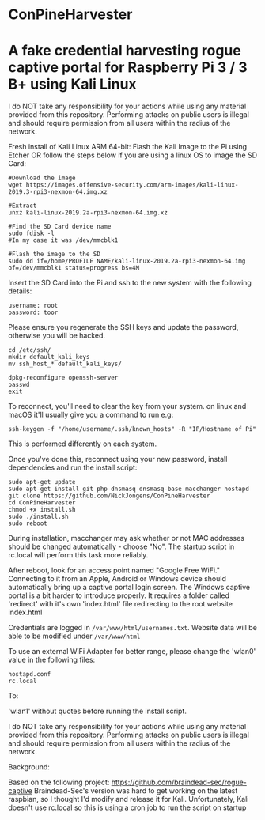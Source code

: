 # ConPineHarvester

# A fake credential harvesting rogue captive portal for Raspberry Pi 3 / 3 B+ using Kali Linux

I do NOT take any responsibility for your actions while using any material provided from this repository.
Performing attacks on public users is illegal and should require permission from all users within the radius of the network.

Fresh install of Kali Linux ARM 64-bit:
Flash the Kali Image to the Pi using Etcher OR follow the steps below if you are using a linux OS to image the SD Card:

```
#Download the image
wget https://images.offensive-security.com/arm-images/kali-linux-2019.3-rpi3-nexmon-64.img.xz

#Extract
unxz kali-linux-2019.2a-rpi3-nexmon-64.img.xz

#Find the SD Card device name
sudo fdisk -l
#In my case it was /dev/mmcblk1

#Flash the image to the SD
sudo dd if=/home/PROFILE NAME/kali-linux-2019.2a-rpi3-nexmon-64.img of=/dev/mmcblk1 status=progress bs=4M

```


Insert the SD Card into the Pi and ssh to the new system with the following details:

```
username: root
password: toor
```

Please ensure you regenerate the SSH keys and update the password, otherwise you will be hacked.

```
cd /etc/ssh/
mkdir default_kali_keys
mv ssh_host_* default_kali_keys/

dpkg-reconfigure openssh-server
passwd
exit

```
To reconnect, you'll need to clear the key from your system. on linux and macOS it'll usually give you a command to run e.g:
```
ssh-keygen -f "/home/username/.ssh/known_hosts" -R "IP/Hostname of Pi"
```
This is performed differently on each system.

Once you've done this, reconnect using your new password, install dependencies and run the install script:


```
sudo apt-get update
sudo apt-get install git php dnsmasq dnsmasq-base macchanger hostapd
git clone https://github.com/NickJongens/ConPineHarvester
cd ConPineHarvester
chmod +x install.sh
sudo ./install.sh
sudo reboot
```
During installation, macchanger may ask whether or not MAC addresses should be changed automatically - choose "No". The startup script in rc.local will perform this task more reliably.

After reboot, look for an access point named "Google Free WiFi." Connecting to it from an Apple, Android or Windows device should automatically bring up a captive portal login screen.
The Windows captive portal is a bit harder to introduce properly. 
It requires a folder called 'redirect' with it's own 'index.html' file redirecting to the root website index.html

Credentials are logged in `/var/www/html/usernames.txt`.
Website data will be able to be modified under `/var/www/html`

To use an external WiFi Adapter for better range, please change the
'wlan0' value in the following files:

```
hostapd.conf
rc.local 
```

To:

'wlan1' without quotes before running the install script.

I do NOT take any responsibility for your actions while using any material provided from this repository.
Performing attacks on public users is illegal and should require permission from all users within the radius of the network.

Background:

Based on the following project: https://github.com/braindead-sec/rogue-captive 
Braindead-Sec's version was hard to get working on the latest raspbian, so I thought I'd modify and release it for Kali.
Unfortunately, Kali doesn't use rc.local so this is using a cron job to run the script on startup
